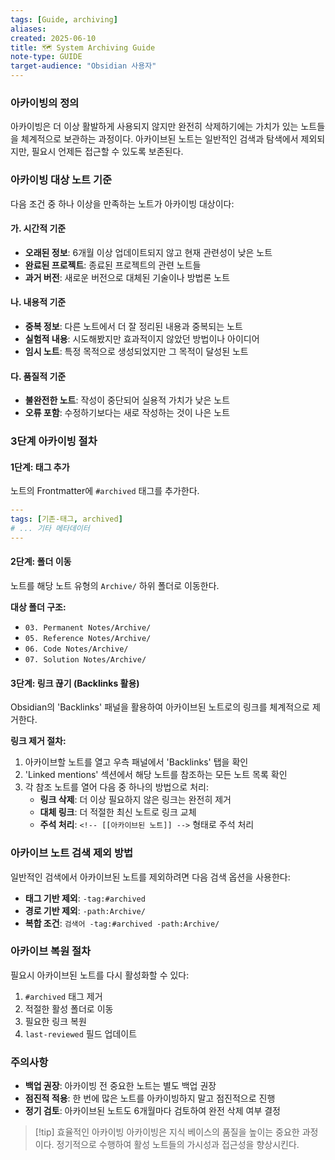 ```yaml
---
tags: [Guide, archiving]
aliases: 
created: 2025-06-10
title: 🗺️ System Archiving Guide
note-type: GUIDE
target-audience: "Obsidian 사용자"
---
```


### 아카이빙의 정의

아카이빙은 더 이상 활발하게 사용되지 않지만 완전히 삭제하기에는 가치가 있는 노트들을 체계적으로 보관하는 과정이다. 아카이브된 노트는 일반적인 검색과 탐색에서 제외되지만, 필요시 언제든 접근할 수 있도록 보존된다.

### 아카이빙 대상 노트 기준

다음 조건 중 하나 이상을 만족하는 노트가 아카이빙 대상이다:

#### 가. 시간적 기준
- **오래된 정보**: 6개월 이상 업데이트되지 않고 현재 관련성이 낮은 노트
- **완료된 프로젝트**: 종료된 프로젝트의 관련 노트들
- **과거 버전**: 새로운 버전으로 대체된 기술이나 방법론 노트

#### 나. 내용적 기준
- **중복 정보**: 다른 노트에서 더 잘 정리된 내용과 중복되는 노트
- **실험적 내용**: 시도해봤지만 효과적이지 않았던 방법이나 아이디어
- **임시 노트**: 특정 목적으로 생성되었지만 그 목적이 달성된 노트

#### 다. 품질적 기준
- **불완전한 노트**: 작성이 중단되어 실용적 가치가 낮은 노트
- **오류 포함**: 수정하기보다는 새로 작성하는 것이 나은 노트

### 3단계 아카이빙 절차

#### 1단계: 태그 추가
노트의 Frontmatter에 `#archived` 태그를 추가한다.

```yaml
---
tags: [기존-태그, archived]
# ... 기타 메타데이터
---
```

#### 2단계: 폴더 이동
노트를 해당 노트 유형의 `Archive/` 하위 폴더로 이동한다.

**대상 폴더 구조:**
- `03. Permanent Notes/Archive/`
- `05. Reference Notes/Archive/`
- `06. Code Notes/Archive/`
- `07. Solution Notes/Archive/`

#### 3단계: 링크 끊기 (Backlinks 활용)
Obsidian의 'Backlinks' 패널을 활용하여 아카이브된 노트로의 링크를 체계적으로 제거한다.

**링크 제거 절차:**
1. 아카이브할 노트를 열고 우측 패널에서 'Backlinks' 탭을 확인
2. 'Linked mentions' 섹션에서 해당 노트를 참조하는 모든 노트 목록 확인
3. 각 참조 노트를 열어 다음 중 하나의 방법으로 처리:
   - **링크 삭제**: 더 이상 필요하지 않은 링크는 완전히 제거
   - **대체 링크**: 더 적절한 최신 노트로 링크 교체
   - **주석 처리**: `<!-- [[아카이브된 노트]] -->` 형태로 주석 처리

### 아카이브 노트 검색 제외 방법

일반적인 검색에서 아카이브된 노트를 제외하려면 다음 검색 옵션을 사용한다:

- **태그 기반 제외**: `-tag:#archived`
- **경로 기반 제외**: `-path:Archive/`
- **복합 조건**: `검색어 -tag:#archived -path:Archive/`

### 아카이브 복원 절차

필요시 아카이브된 노트를 다시 활성화할 수 있다:

1. `#archived` 태그 제거
2. 적절한 활성 폴더로 이동
3. 필요한 링크 복원
4. `last-reviewed` 필드 업데이트

### 주의사항

- **백업 권장**: 아카이빙 전 중요한 노트는 별도 백업 권장
- **점진적 적용**: 한 번에 많은 노트를 아카이빙하지 말고 점진적으로 진행
- **정기 검토**: 아카이브된 노트도 6개월마다 검토하여 완전 삭제 여부 결정

>[!tip] 효율적인 아카이빙
>아카이빙은 지식 베이스의 품질을 높이는 중요한 과정이다. 정기적으로 수행하여 활성 노트들의 가시성과 접근성을 향상시킨다. 